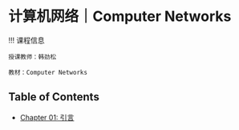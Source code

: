 # 计算机网络｜Computer Networks

!!! 课程信息

	授课教师：韩劲松
	
	教材：Computer Networks

## Table of Contents

- [Chapter 01: 引言](Chapter%201/)